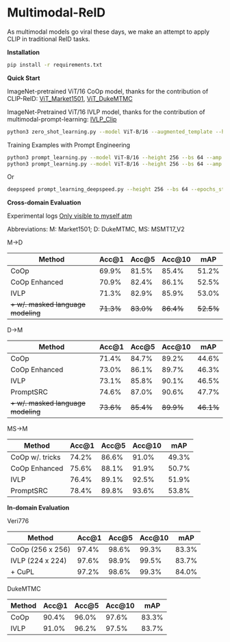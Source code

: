 # Multimodal-ReID

As multimodal models go viral these days, we make an attempt to apply CLIP in traditional ReID tasks.

**Installation**

```bash
pip install -r requirements.txt
```

**Quick Start**

ImageNet-pretrained ViT/16 CoOp model, 
thanks for the contribution of CLIP-ReID: 
[ViT_Market1501](https://drive.google.com/file/d/1GnyAVeNOg3Yug1KBBWMKKbT2x43O5Ch7/view), 
[ViT_DukeMTMC](https://drive.google.com/file/d/1ldjSkj-7pXAWmx8on5x0EftlCaolU4dY/view)

ImageNet-Pretrained ViT/16 IVLP model,
thanks for the contribution of multimodal-prompt-learning:
[IVLP_Clip](https://drive.google.com/file/d/1B7BOjQSzISWVxfeNkEM4qHOGeOCuksaJ/view?usp=sharing)

```bash
python3 zero_shot_learning.py --model ViT-B/16 --augmented_template --height 256 --mm --clip_weights xxx
```

Training Examples with Prompt Engineering
```bash
python3 prompt_learning.py --model ViT-B/16 --height 256 --bs 64 --amp --epochs_stage1 120 --epochs_stage2 60 --training_mode ivlp  --test_dataset dukemtmc
python3 prompt_learning.py --model ViT-B/16 --height 256 --bs 64 --amp --epochs_stage1 120 --epochs_stage2 60 --training_mode ivlp  --train_dataset dukemtmc --test_dataset market1501 --vpt_ctx 2
```
Or
```bash
deepspeed prompt_learning_deepspeed.py --height 256 --bs 64 --epochs_stage1 120 --training_mode ivlp
```

**Cross-domain Evaluation**

Experimental logs [Only visible to myself atm](https://docs.google.com/document/d/1wBPoy53pGGp1bkmO97LpaA_eDzA4s0OPX8hgvXit8E4/edit?usp=sharing)

Abbreviations: M: Market1501; D: DukeMTMC, MS: MSMT17_V2

M->D

| Method                             | Acc@1     | Acc@5     | Acc@10    | mAP       |
|------------------------------------|-----------|-----------|-----------|-----------|
| CoOp                               | 69.9%     | 81.5%     | 85.4%     | 51.2%     |
| CoOp Enhanced                      | 70.9%     | 82.4%     | 86.1%     | 52.5%     |
| IVLP                               | 71.3%     | 82.9%     | 85.9%     | 53.0%     |
| ~~+ w/. masked language modeling~~ | ~~71.3%~~ | ~~83.0%~~ | ~~86.4%~~ | ~~52.5%~~ |


D->M

| Method                             | Acc@1     | Acc@5     | Acc@10    | mAP       |
|------------------------------------|-----------|-----------|-----------|-----------|
| CoOp                               | 71.4%     | 84.7%     | 89.2%     | 44.6%     |
| CoOp Enhanced                      | 73.0%     | 86.1%     | 89.7%     | 46.3%     |
| IVLP                               | 73.1%     | 85.8%     | 90.1%     | 46.5%     |
| PromptSRC                          | 74.6%     | 87.0%     | 90.6%     | 47.7%     |
| ~~+ w/. masked language modeling~~ | ~~73.6%~~ | ~~85.4%~~ | ~~89.9%~~ | ~~46.1%~~ |


MS->M

| Method          | Acc@1 | Acc@5 | Acc@10 | mAP   |
|-----------------|-------|-------|--------|-------|
| CoOp w/. tricks | 74.2% | 86.6% | 91.0%  | 49.3% |
| CoOp Enhanced   | 75.6% | 88.1% | 91.9%  | 50.7% |
| IVLP            | 76.4% | 89.1% | 92.5%  | 51.9% |
| PromptSRC       | 78.4% | 89.8% | 93.6%  | 53.8% |

**In-domain Evaluation**

Veri776

| Method           | Acc@1 | Acc@5 | Acc@10 | mAP   |
|------------------|-------|-------|--------|-------|
| CoOp (256 x 256) | 97.4% | 98.6% | 99.3%  | 83.3% |
| IVLP (224 x 224) | 97.6% | 98.9% | 99.5%  | 83.7% |
| + CuPL           | 97.2% | 98.6% | 99.3%  | 84.0% |

DukeMTMC

| Method  | Acc@1 | Acc@5 | Acc@10 | mAP   |
|---------|-------|-------|--------|-------|
| CoOp    | 90.4% | 96.0% | 97.6%  | 83.3% |
| IVLP    | 91.0% | 96.2% | 97.5%  | 83.7% |